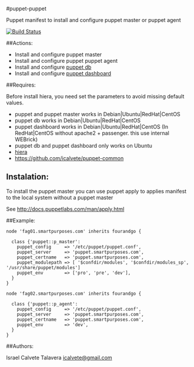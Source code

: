 #puppet-puppet

Puppet manifest to install and configure puppet master or puppet agent 

[![Build Status](https://secure.travis-ci.org/icalvete/puppet-puppet.png)](http://travis-ci.org/icalvete/puppet-puppet)

##Actions:

 - Install and configure puppet master
 - Install and configure puppet puppet agent
 - Install and configure [puppet db](http://docs.puppetlabs.com/puppetdb/latest/index.html)
 - Install and configure [puppet dashboard](http://docs.puppetlabs.com/dashboard/manual/1.2/)

##Requires:

Before install hiera, you need set the parameters to avoid missing default values.

* puppet and puppet master works in Debian|Ubuntu|RedHat|CentOS
* puppet db works in Debian|Ubuntu|RedHat|CentOS
* puppet dashboard works in Debian|Ubuntu|RedHat|CentOS (In RedHat|CentOS without apache2 + passenger. this use internal WEBrick)
* puppet db and puppet dashboard only works on Ubuntu
* [hiera](http://docs.puppetlabs.com/hiera/1/index.html)
* https://github.com/icalvete/puppet-common

## Instalation:

To install the puppet master you can use puppet apply to applies manifest to the local system without a puppet master

See http://docs.puppetlabs.com/man/apply.html

##Example:

    node 'fag01.smartpurposes.com' inherits fourandgo {
      
      class {'puppet::p_master':
        puppet_config     => '/etc/puppet/puppet.conf',
        puppet_server     => 'puppet.smartpurposes.com',
        puppet_certname   => 'puppet.smartpurposes.com',
        puppet_modulepath => [ '$confdir/modules', '$confdir/modules_sp', '/usr/share/puppet/modules']
        puppet_env        => ['pro', 'pre', 'dev'],
      }
    }

    node 'fag02.smartpurposes.com' inherits fourandgo {
      
      class {'puppet::p_agent':
        puppet_config     => '/etc/puppet/puppet.conf',
        puppet_server     => 'puppet.smartpurposes.com',
        puppet_certname   => 'puppet.smartpurposes.com',
        puppet_env        => 'dev',
      }
    }

##Authors:

Israel Calvete Talavera <icalvete@gmail.com>
